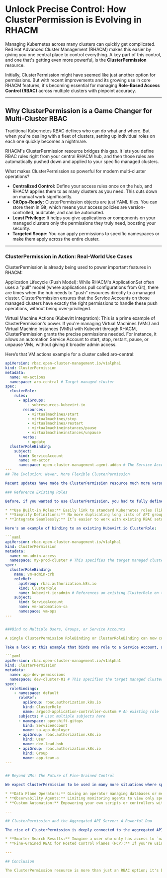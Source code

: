 # Unlock Precise Control: How ClusterPermission is Evolving in RHACM

Managing Kubernetes across many clusters can quickly get complicated. Red Hat Advanced Cluster Management (RHACM) makes this easier by giving you one central place to control everything. A key part of this control, and one that's getting even more powerful, is the **ClusterPermission** resource.

Initially, ClusterPermission might have seemed like just another option for permissions. But with recent improvements and its growing use in core RHACM features, it's becoming essential for managing **Role-Based Access Control (RBAC)** across multiple clusters with pinpoint accuracy.

---

## Why ClusterPermission is a Game Changer for Multi-Cluster RBAC

Traditional Kubernetes RBAC defines who can do what and where. But when you're dealing with a fleet of clusters, setting up individual roles on each one quickly becomes a nightmare.

RHACM's ClusterPermission resource bridges this gap. It lets you define RBAC rules right from your central RHACM hub, and then those rules are automatically pushed down and applied to your specific managed clusters.

What makes ClusterPermission so powerful for modern multi-cluster operations?

* **Centralized Control:** Define your access rules once on the hub, and RHACM applies them to as many clusters as you need. This cuts down on manual work significantly.
* **GitOps-Ready:** ClusterPermission objects are just YAML files. You can store them in Git, which means your access policies are version-controlled, auditable, and can be automated.
* **Least Privilege:** It helps you give applications or components on your managed clusters only the permissions they truly need, boosting your security.
* **Targeted Scope:** You can apply permissions to specific namespaces or make them apply across the entire cluster.

---

### ClusterPermission in Action: Real-World Use Cases

ClusterPermission is already being used to power important features in RHACM:

Application Lifecycle (Push Model): While RHACM's ApplicationSet often uses a "pull" model (where applications pull configurations from Git), there are times when the hub needs to "push" resources directly to a managed cluster. ClusterPermission ensures that the Service Accounts on those managed clusters have exactly the right permissions to handle these push operations, without being over-privileged.

Virtual Machine Actions (Kubevirt Integration): This is a prime example of ClusterPermission's power. If you're managing Virtual Machines (VMs) and Virtual Machine Instances (VMIs) with Kubevirt through RHACM, ClusterPermission grants the precise permissions needed. For instance, it allows an automation Service Account to start, stop, restart, pause, or unpause VMs, without giving it broader admin access.

Here’s that VM actions example for a cluster called aro-central:

```yaml
apiVersion: rbac.open-cluster-management.io/v1alpha1
kind: ClusterPermission
metadata:
  name: vm-actions
  namespace: aro-central # Target managed cluster
spec:
  clusterRole:
    rules:
      - apiGroups:
          - subresources.kubevirt.io
        resources:
          - virtualmachines/start
          - virtualmachines/stop
          - virtualmachines/restart
          - virtualmachineinstances/pause
          - virtualmachineinstances/unpause
        verbs:
          - update
  clusterRoleBinding:
    subject:
      kind: ServiceAccount
      name: vm-actor
      namespace: open-cluster-management-agent-addon # The Service Account performing VM a
---
## The Evolution: Newer, More Flexible ClusterPermission

Recent updates have made the ClusterPermission resource much more versatile:

### Reference Existing Roles

Before, if you wanted to use ClusterPermission, you had to fully define every rule for the Role or ClusterRole you were creating. Now, you can simply **reference existing Roles or ClusterRoles** on the managed cluster. This is a huge win because it lets you:

* **Use Built-in Roles:** Easily link to standard Kubernetes roles (like `admin`, `edit`, `view`) or specialized roles provided by other operators (like Kubevirt.io's VM management roles).
* **Simplify Definitions:** No more duplicating long lists of API groups, resources, and verbs. This makes your YAML cleaner and reduces errors.
* **Integrate Seamlessly:** It’s easier to work with existing RBAC setups on your clusters.

Here's an example of binding to an existing Kubevirt.io ClusterRole:

```yaml
apiVersion: rbac.open-cluster-management.io/v1alpha1
kind: ClusterPermission
metadata:
  name: vm-admin-access
  namespace: my-prod-cluster # This specifies the target managed cluster
spec:
  clusterRoleBinding:
    name: vm-admin-crb
    roleRef:
      apiGroup: rbac.authorization.k8s.io
      kind: ClusterRole
      name: kubevirt.io:admin # References an existing ClusterRole on the managed cluster
    subject:
      kind: ServiceAccount
      name: vm-automation-sa
      namespace: vm-ops
---


###Bind to Multiple Users, Groups, or Service Accounts

A single ClusterPermission RoleBinding or ClusterRoleBinding can now connect a role to multiple subjects at once. This means you don't need separate ClusterPermission objects or duplicate bindings when several users, groups, or Service Accounts need the same set of permissions.

Take a look at this example that binds one role to a Service Account, a user, and a group:

```yaml
apiVersion: rbac.open-cluster-management.io/v1alpha1
kind: ClusterPermission
metadata:
  name: app-dev-permissions
  namespace: dev-cluster-01 # This specifies the target managed cluster
spec:
  roleBindings:
    - namespace: default
      roleRef:
        apiGroup: rbac.authorization.k8s.io
        kind: ClusterRole
        name: argocd-application-controller-custom # An existing role
      subjects: # List multiple subjects here
      - namespace: openshift-gitops
        kind: ServiceAccount
        name: sa-app-deployer
      - apiGroup: rbac.authorization.k8s.io
        kind: User
        name: dev-lead-bob
      - apiGroup: rbac.authorization.k8s.io
        kind: Group
        name: app-team-a
---


## Beyond VMs: The Future of Fine-Grained Control

We expect ClusterPermission to be used in many more situations where specific, delegated permissions are needed for:

* **Data Plane Operators:** Giving an operator managing databases or message queues on a managed cluster just the permissions it needs.
* **Observability Agents:** Limiting monitoring agents to view only specific resource types or namespaces.
* **Custom Automation:** Empowering your own scripts or controllers with very precise access for their tasks.

---

## ClusterPermission and the Aggregated API Server: A Powerful Duo

The rise of ClusterPermission is deeply connected to the aggregated API server in RHACM. This aggregated API server acts as a central hub where all permissions from your managed clusters (including those defined by ClusterPermission) are collected and unified. This means:

* **Smarter Search Results:** Imagine a user who only has access to `namespace-A` on `cluster1`. Thanks to ClusterPermission and the aggregated API, when they use the RHACM search, they will only see resources from `namespace-A` on `cluster1`, correctly filtered by their precise permissions. This is a big step up from just seeing everything on a cluster.
* **Fine-Grained RBAC for Hosted Control Planes (HCP):** If you're using HCP to manage your OpenShift clusters, ClusterPermission is essential. It allows you to enforce granular RBAC within those hosted clusters, even when users are interacting through the RHACM hub. For example, you can restrict a user's access to specific namespaces on a child cluster even if they have broader permissions on the HCP host cluster.

---

## Conclusion

The ClusterPermission resource is more than just an RBAC option; it's becoming a core part of how RHACM delivers truly comprehensive and secure multi-cluster management. With its new ability to reference existing roles and bind to multiple subjects, it offers incredible flexibility and efficiency for managing permissions at scale. As its use cases expand from application deployment to specialized workloads like Virtual Machines, ClusterPermission is set to become an indispensable tool for anyone operating a distributed Kubernetes environment with Red Hat Advanced Cluster Management.

